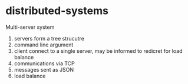 # distributed-systems
Multi-server system

1. servers form a tree strucutre
2. command line argument
3. client connect to a single server, may be informed to redicret for load balance
4. communications via TCP
5. messages sent as JSON
6. load balance
